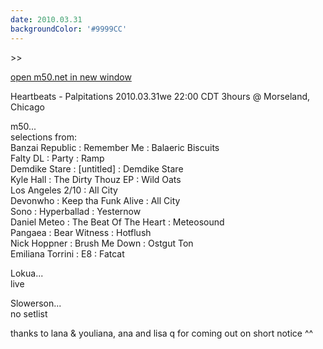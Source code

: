 ```yaml
---
date: 2010.03.31
backgroundColor: '#9999CC'
---
```


\>>

[open m50.net in new window  
](http://m50.net/)  

Heartbeats - Palpitations 2010.03.31we 22:00 CDT 3hours @ Morseland, Chicago  


m50...  
selections from:  
Banzai Republic : Remember Me : Balaeric Biscuits  
Falty DL : Party : Ramp  
Demdike Stare : \[untitled\] : Demdike Stare  
Kyle Hall : The Dirty Thouz EP : Wild Oats  
Los Angeles 2/10 : All City  
Devonwho : Keep tha Funk Alive : All City  
Sono : Hyperballad : Yesternow  
Daniel Meteo : The Beat Of The Heart : Meteosound  
Pangaea : Bear Witness : Hotflush  
Nick Hoppner : Brush Me Down : Ostgut Ton  
Emiliana Torrini : E8 : Fatcat  

Lokua...  
live  

Slowerson...  
no setlist  

thanks to lana & youliana, ana and lisa q for coming out on short notice ^^